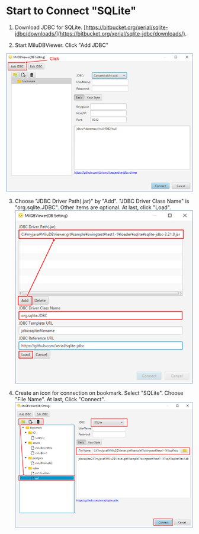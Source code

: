 # Start to Connect "SQLite"

1. Download JDBC for SQLite. [https://bitbucket.org/xerial/sqlite-jdbc/downloads/](https://bitbucket.org/xerial/sqlite-jdbc/downloads/).

2. Start MiluDBViewer. Click "Add JDBC"

![alt tag](a01.start.png)

3. Choose "JDBC Driver Path(.jar)" by "Add". "JDBC Driver Class Name" is "org.sqlite.JDBC". Other items are optional. At last, click "Load".
![alt tag](a02.add_driver_SQLite.png)

4. Create an icon for connection on bookmark. Select "SQLite". Choose "File Name". At last, Click "Connect".
![alt tag](a03.connect_SQLite.png)
